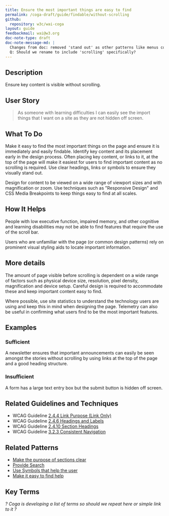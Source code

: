 ```yaml
---
title: Ensure the most important things are easy to find
permalink: /coga-draft/guide/findable/without-scrolling
github:
  repository: w3c/wai-coga
layout: guide
feedbackmail: wai@w3.org
doc-note-type: draft
doc-note-message-md: |
  Changes from doc: removed 'stand out' as other patterns like menus cover that.
  Q: Should we rename to include 'scrolling' specifically?
---
```


## Description

Ensure key content is visible without scrolling.

## User Story

<blockquote class="pull">As someone with learning difficulties I can easily see the import things that I want on a site as they are not hidden off screen.</blockquote>

## What To Do

Make it easy to find the most important things on the page and ensure it is immediately and easily findable. Identify key content and its placement early in the design process. Often placing key content, or links to it, at the top of the page will make it easiest for users to find important content as no scrolling is required. Use clear headings, links or symbols to ensure they visually stand out.

Design for content to be viewed on a wide range of viewport sizes and with magnification or zoom. Use techniques such as "Responsive Design" and CSS Media Breakpoints to keep things easy to find at all scales.

## How It Helps

People with low executive function, impaired memory, and other cognitive and learning disabilities may not be able to find features that require the use of the scroll bar.

Users who are unfamiliar with the page (or common design patterns) rely on prominent visual styling aids to locate important information.

## More details

The amount of page visible before scrolling is dependent on a wide range of factors such as physical device size, resolution, pixel density, magnification and device setup. Careful design is required to accommodate these and keep important content easy to find.

Where possible, use site statistics to understand the technology users are using and keep this in mind when designing the page. Telemetry can also be useful in confirming what users find to be the most important features.

## Examples

### Sufficient

A newsletter ensures that important announcements can easily be seen amongst the stories without scrolling by using links at the top of the page and a good heading structure.

### Insufficient

A form has a large text entry box but the submit button is hidden off screen.

## Related Guidelines and Techniques

- WCAG Guideline [2.4.4 Link Purpose (Link Only)](https://www.w3.org/WAI/WCAG21/quickref/#link-purpose-link-only)
- WCAG Guideline [2.4.6 Headings and Labels](https://www.w3.org/WAI/WCAG21/quickref/#headings-and-labels)
- WCAG Guideline [2.4.10 Section Headings](https://www.w3.org/WAI/WCAG21/quickref/#section-headings)
- WCAG Guideline [3.2.3 Consistent Navigation](https://www.w3.org/WAI/WCAG21/quickref/#consistent-navigation)

## Related Patterns

- [Make the purpose of sections clear](../understandable/clear-purpose)
- [Provide Search](./search-facility)
- [Use Symbols that help the user](../understandable/helpful-symbols)
- [Make it easy to find help](../helpful/help-feedback)

## Key Terms

_? Coga is developing a list of terms so should we repeat here or simple link to it ?_

